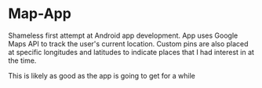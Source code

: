 # Map-App
Shameless first attempt at Android app development. App uses Google Maps API to track the user's current location. Custom pins are also placed at specific longitudes and latitudes to indicate places that I had interest in at the time. 

This is likely as good as the app is going to get for a while

